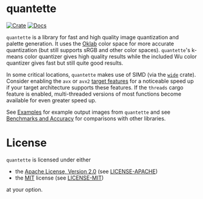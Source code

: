 # quantette

[![Crate](https://badgen.net/crates/v/quantette)](https://crates.io/crates/quantette)
[![Docs](https://docs.rs/quantette/badge.svg)](https://docs.rs/quantette)

`quantette` is a library for fast and high quality image quantization and palette generation. It uses the [Oklab](https://bottosson.github.io/posts/oklab) color space for more accurate quantization (but still supports sRGB and other color spaces). `quantette`'s k-means color quantizer gives high quality results while the included Wu color quantizer gives fast but still quite good results.

In some critical locations, `quantette` makes use of SIMD (via the [`wide`](https://crates.io/crates/wide) crate). Consider enabling the `avx` or `avx2` [target features](https://doc.rust-lang.org/reference/conditional-compilation.html#target_feature) for a noticeable speed up if your target architecture supports these features. If the `threads` cargo feature is enabled, multi-threaded versions of most functions become available for even greater speed up.

See [Examples](docs/Examples.md) for example output images from `quantette` and see [Benchmarks and Accuracy](docs/Benchmarks%20and%20Accuracy.md) for comparisons with other libraries.

# License

`quantette` is licensed under either
- the [Apache License, Version 2.0](https://www.apache.org/licenses/LICENSE-2.0) (see [LICENSE-APACHE](LICENSE-APACHE))
- the [MIT](http://opensource.org/licenses/MIT) license (see [LICENSE-MIT](LICENSE-MIT))

at your option.

